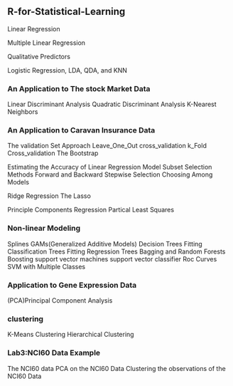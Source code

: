 ## R-for-Statistical-Learning

 Linear Regression 
 
 Multiple Linear Regression 
 
 Qualitative Predictors 
 
 Logistic Regression, LDA, QDA, and KNN 
 
### An Application to The stock Market Data 

 Linear Discriminant Analysis 
 Quadratic Discriminant Analysis 
 K-Nearest Neighbors 

### An Application to Caravan Insurance Data 

 The validation Set Approach 
 Leave_One_Out cross_validation 
 k_Fold Cross_validation 
 The Bootstrap 

 Estimating the Accuracy of Linear Regression Model 
 Subset Selection Methods 
 Forward and Backward Stepwise Selection 
 Choosing Among Models 

 Ridge Regression 
 The Lasso 


 Principle Components Regression 
 Partical Least Squares 

### Non-linear Modeling 

 Splines 
 GAMs(Generalized Additive Models) 
 Decision Trees 
 Fitting Classification Trees 
 Fitting Regression Trees 
 Bagging and Random Forests 
 Boosting 
 support vector machines 
 support vector classifier 
 Roc Curves 
 SVM with Multiple Classes 

### Application to Gene Expression Data 

 (PCA)Principal Component Analysis 
 
### clustering 

 K-Means Clustering 
 Hierarchical Clustering 

### Lab3:NCI60 Data Example 

 The NCI60 data 
 PCA on the NCI60 Data 
 Clustering the observations of the NCI60 Data 


